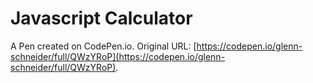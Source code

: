 # Javascript Calculator

A Pen created on CodePen.io. Original URL: [https://codepen.io/glenn-schneider/full/QWzYRoP](https://codepen.io/glenn-schneider/full/QWzYRoP).

